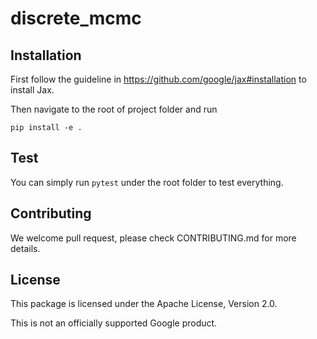 # discrete_mcmc

## Installation

First follow the guideline in https://github.com/google/jax#installation to
install Jax.

Then navigate to the root of project folder and run

    pip install -e .


## Test

You can simply run `pytest` under the root folder to test everything.

## Contributing

We welcome pull request, please check CONTRIBUTING.md for more details.


## License
This package is licensed under the Apache License, Version 2.0.

This is not an officially supported Google product.
